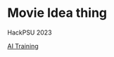 # Movie Idea thing
HackPSU 2023

[AI Training](https://colab.research.google.com/drive/1Xd5VvzxQiaH_ZCI_5y8MHLhtvdmt2VRG?usp=sharing)
